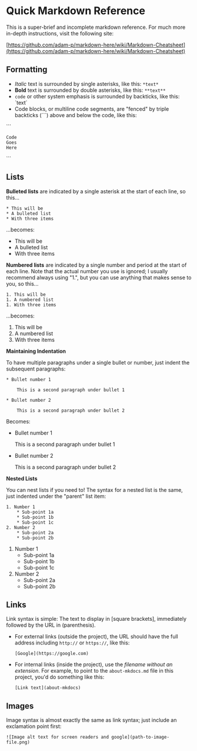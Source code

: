 # Quick Markdown Reference

This is a super-brief and incomplete markdown reference. For much more in-depth instructions, visit the following site:

[https://github.com/adam-p/markdown-here/wiki/Markdown-Cheatsheet](https://github.com/adam-p/markdown-here/wiki/Markdown-Cheatsheet)

## Formatting

* *Italic* text is surrounded by single asterisks, like this: `*text*`
* **Bold** text is surrounded by double asterisks, like this: `**text**`
* `code` or other system emphasis is surrounded by backticks, like this: \`text\`
* Code blocks, or multiline code segments, are "fenced" by triple backticks (\`\`\`) above and below the code, like this:

\`\`\`
```
Code
Goes
Here
```
\`\`\`

## Lists

**Bulleted lists** are indicated by a single asterisk at the start of each line, so this...

```
* This will be
* A bulleted list
* With three items
```

...becomes:

* This will be
* A bulleted list
* With three items

**Numbered lists** are indicated by a single number and period at the start of each line. Note that the actual number you use is ignored; I usually recommend always using "1.", but you can use anything that makes sense to you, so this...

```
1. This will be
1. A numbered list
1. With three items
```

...becomes:

1. This will be
1. A numbered list
1. With three items

**Maintaining Indentation**

To have multiple paragraphs under a single bullet or number, just indent the subsequent paragraphs:

```
* Bullet number 1

    This is a second paragraph under bullet 1

* Bullet number 2

    This is a second paragraph under bullet 2
```
Becomes:

* Bullet number 1

    This is a second paragraph under bullet 1

* Bullet number 2

    This is a second paragraph under bullet 2


**Nested Lists**

You can nest lists if you need to! The syntax for a nested list is the same, just indented under the "parent" list item:

```
1. Number 1
    * Sub-point 1a
    * Sub-point 1b
    * Sub-point 1c
2. Number 2
    * Sub-point 2a
    * Sub-point 2b
```

1. Number 1
    * Sub-point 1a
    * Sub-point 1b
    * Sub-point 1c
2. Number 2
    * Sub-point 2a
    * Sub-point 2b


## Links

Link syntax is simple: The text to display in \[square brackets\], immediately followed by the URL in \(parenthesis\).

* For external links (outside the project), the URL should have the full address including `http://` or `https://`, like this:
    
    ```
    [Google](https://google.com)
    ```

* For internal links (inside the project), use the *filename without an extension*. For example, to point to the `about-mkdocs.md` file in this project, you'd do something like this:

    ```
    [Link text](about-mkdocs)
    ```

## Images

Image syntax is almost exactly the same as link syntax; just include an exclamation point first:

```
![Image alt text for screen readers and google](path-to-image-file.png)
```

